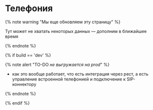 # Телефония

{% note warning "Мы еще обновляем эту страницу" %}

Тут может не хватать некоторых данных — дополним в ближайшее время

{% endnote %}

{% if build == 'dev' %}

{% note alert "TO-DO _не выгружается на prod_" %}

- как это вообще работает, что есть интеграция через рест, а есть управление встроенной телефонией и подключение к SIP-коннектору

{% endnote %}

{% endif %}

